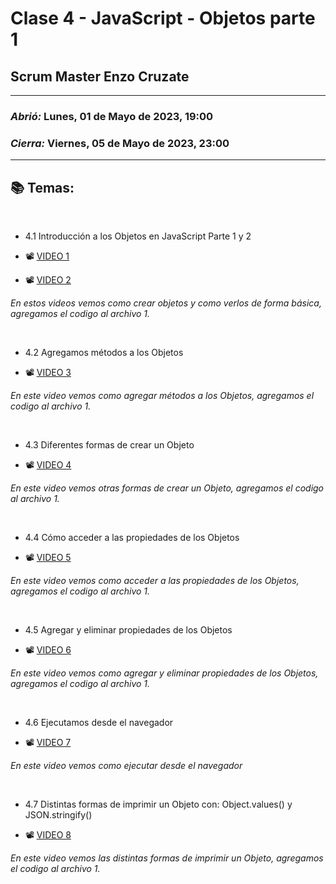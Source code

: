# Clase 4 - JavaScript - Objetos parte 1
## Scrum Master Enzo Cruzate

---

### *Abrió:* Lunes, 01 de Mayo de 2023, 19:00
### *Cierra:* Viernes, 05 de Mayo de 2023, 23:00

---

## 📚 Temas:

<br>

- 4.1 Introducción a los Objetos en JavaScript Parte 1 y 2

- 📽 [VIDEO 1](https://frsrutneduar-my.sharepoint.com/personal/abetancud_frsr_utn_edu_ar/_layouts/15/stream.aspx?id=%2Fpersonal%2Fabetancud_frsr_utn_edu_ar%2FDocuments%2FJavaScript%20Tercer%20Semestre%202023%2FClase%204%2FClase%204%20Parte%201%20JavaScript%2Emp4&ga=1)

- 📽 [VIDEO 2](https://frsrutneduar-my.sharepoint.com/personal/abetancud_frsr_utn_edu_ar/_layouts/15/stream.aspx?id=%2Fpersonal%2Fabetancud_frsr_utn_edu_ar%2FDocuments%2FJavaScript%20Tercer%20Semestre%202023%2FClase%204%2FClase%204%20Parte%202%20JavaScript%2Emp4&ga=1)

*En estos videos vemos como crear objetos y como verlos de forma básica, agregamos el codigo al archivo 1.*

<br>

- 4.2 Agregamos métodos a los Objetos

- 📽 [VIDEO 3](https://frsrutneduar-my.sharepoint.com/personal/abetancud_frsr_utn_edu_ar/_layouts/15/stream.aspx?id=%2Fpersonal%2Fabetancud_frsr_utn_edu_ar%2FDocuments%2FJavaScript%20Tercer%20Semestre%202023%2FClase%204%2FClase%204%20Parte%203%20JavaScript%2Emp4&ga=1)

*En este video vemos como agregar métodos a los Objetos, agregamos el codigo al archivo 1.*

<br>

- 4.3 Diferentes formas de crear un Objeto

- 📽 [VIDEO 4](https://frsrutneduar-my.sharepoint.com/personal/abetancud_frsr_utn_edu_ar/_layouts/15/stream.aspx?id=%2Fpersonal%2Fabetancud_frsr_utn_edu_ar%2FDocuments%2FJavaScript%20Tercer%20Semestre%202023%2FClase%204%2FClase%204%20Parte%204%20JavaScript%2Emp4&ga=1)

*En este video vemos otras formas de crear un Objeto, agregamos el codigo al archivo 1.*

<br>

- 4.4 Cómo acceder a las propiedades de los Objetos

- 📽 [VIDEO 5](https://frsrutneduar-my.sharepoint.com/personal/abetancud_frsr_utn_edu_ar/_layouts/15/stream.aspx?id=%2Fpersonal%2Fabetancud_frsr_utn_edu_ar%2FDocuments%2FJavaScript%20Tercer%20Semestre%202023%2FClase%204%2FClase%204%20Parte%205%20JavaScript%2Emp4&ga=1)

*En este video vemos como acceder a las propiedades de los Objetos, agregamos el codigo al archivo 1.*

<br>

- 4.5 Agregar y eliminar propiedades de los Objetos

- 📽 [VIDEO 6](https://frsrutneduar-my.sharepoint.com/personal/abetancud_frsr_utn_edu_ar/_layouts/15/stream.aspx?id=%2Fpersonal%2Fabetancud_frsr_utn_edu_ar%2FDocuments%2FJavaScript%20Tercer%20Semestre%202023%2FClase%204%2FClase%204%20Parte%206%20JavaScript%2Emp4&ga=1)

*En este video vemos como agregar y eliminar propiedades de los Objetos, agregamos el codigo al archivo 1.*

<br>

- 4.6 Ejecutamos desde el navegador

- 📽 [VIDEO 7](https://frsrutneduar-my.sharepoint.com/personal/abetancud_frsr_utn_edu_ar/_layouts/15/stream.aspx?id=%2Fpersonal%2Fabetancud_frsr_utn_edu_ar%2FDocuments%2FJavaScript%20Tercer%20Semestre%202023%2FClase%204%2FClase%204%20Parte%207%20JavaScript%2Emp4&ga=1)

*En este video vemos como ejecutar desde el navegador*

<br>

- 4.7 Distintas formas de imprimir un Objeto con: Object.values() y JSON.stringify()

- 📽 [VIDEO 8](https://frsrutneduar-my.sharepoint.com/personal/abetancud_frsr_utn_edu_ar/_layouts/15/stream.aspx?id=%2Fpersonal%2Fabetancud_frsr_utn_edu_ar%2FDocuments%2FJavaScript%20Tercer%20Semestre%202023%2FClase%204%2FClase%204%20Parte%208%20JavaScript%2Emp4&ga=1)

*En este video vemos las distintas formas de imprimir un Objeto, agregamos el codigo al archivo 1.*

<br>
